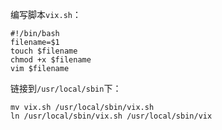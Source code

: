 编写脚本`vix.sh`：
```shell
#!/bin/bash
filename=$1
touch $filename
chmod +x $filename
vim $filename
```

链接到`/usr/local/sbin`下：

```shell
mv vix.sh /usr/local/sbin/vix.sh
ln /usr/local/sbin/vix.sh /usr/local/sbin/vix
```

